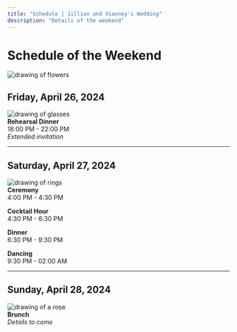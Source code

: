 ```yaml
---
title: "Schedule | Jillian and Vianney's Wedding"
description: "Details of the weekend"
---
```


# Schedule of the Weekend

![drawing of flowers](/img/schedule/flowers.svg)

## Friday, April 26, 2024

![drawing of glasses](/img/schedule/glasses.svg)\
**Rehearsal Dinner**\
18:00 PM - 22:00 PM\
_Extended invitation_

---

## Saturday, April 27, 2024

![drawing of rings](/img/schedule/rings.svg)\
**Ceremony**\
4:00 PM - 4:30 PM

**Cocktail Hour**\
4:30 PM - 6:30 PM

**Dinner**\
6:30 PM - 9:30 PM

**Dancing**\
9:30 PM - 02:00 AM

---

## Sunday, April 28, 2024

![drawing of a rose](/img/schedule/rose.svg)\
**Brunch**\
_Details to come_
